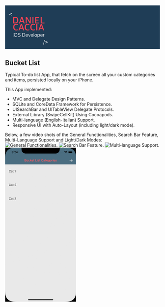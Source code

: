![Banner](https://github.com/danielcaccia/Commons/blob/master/banner.png?raw=true)

## Bucket List

Typical To-do list App, that fetch on the screen all your custom categories and items, persisted locally on your iPhone.

This App implemented:
- MVC and Delegate Design Patterns.
- SQLite and CoreData Framework for Persistence.
- UISearchBar and UITableView Delegate Protocols.
- External Library (SwipeCellKit) Using Cocoapods.
- Multi-language (English-Italian) Support.
- Responsive UI with Auto-Layout (including light/dark mode).

Below, a few video shots of the General Functionalities, Search Bar Feature, Multi-Language Support and Light/Dark Modes:<br/>
<img height="500" alt="General Functionalities" src="https://github.com/danielcaccia/Commons/blob/master/Bucket-List/Bucket-List-Functionalities.gif?raw=true">.
<img height="500" alt="Search Bar Feature" src="https://github.com/danielcaccia/Commons/blob/master/Bucket-List/Bucket-List-Searchbar.gif?raw=true">.
<img height="500" alt="Multi-language Support" src="https://github.com/danielcaccia/Commons/blob/master/Bucket-List/Bucket-List-Multilanguage.gif?raw=true">.
<img height="500" alt="Light/Dark Modes" src="https://github.com/danielcaccia/Commons/blob/master/Bucket-List/Bucket-List-Light-Dark-Mode.gif?raw=true">
